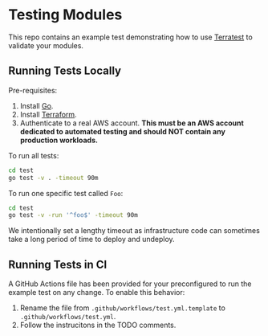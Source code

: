 # Testing Modules

This repo contains an example test demonstrating how to use [Terratest](https://terratest.gruntwork.io/) to validate 
your modules.

## Running Tests Locally

Pre-requisites:

1. Install [Go](https://go.dev/).
2. Install [Terraform](https://www.terraform.io/).
3. Authenticate to a real AWS account. **This must be an AWS account dedicated to automated testing and should NOT 
   contain any production workloads.**

To run all tests:

```bash
cd test
go test -v . -timeout 90m
```

To run one specific test called `Foo`:

```bash
cd test
go test -v -run '^foo$' -timeout 90m
```
We intentionally set a lengthy timeout as infrastructure code can sometimes take a long period of time to deploy and
undeploy.

## Running Tests in CI

A GitHub Actions file has been provided for your preconfigured to run the example test on any change. To enable this 
behavior:

1. Rename the file from `.github/workflows/test.yml.template` to `.github/workflows/test.yml`.
2. Follow the instrucitons in the TODO comments.
